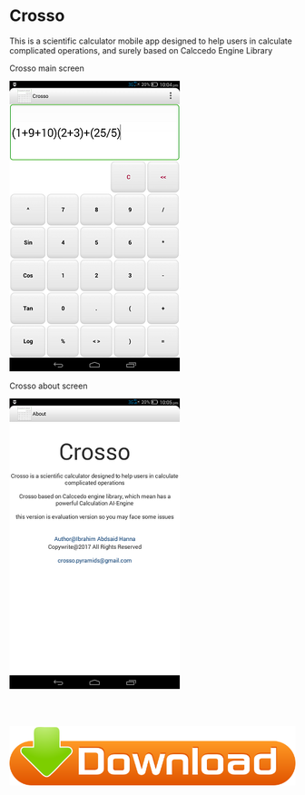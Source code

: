 # Crosso
This is a scientific calculator mobile app designed to help users in calculate complicated operations, and surely based on Calccedo Engine Library



Crosso main screen
 
![alt tag](https://raw.githubusercontent.com/ibrahim1hero1/Crosso/master/readme/Images/crosso.png)



Crosso about screen
 
![alt tag](https://raw.githubusercontent.com/ibrahim1hero1/Crosso/master/readme/Images/aboutcrosso.png)

<br/><br/>

<a href="https://www.dropbox.com/s/wn4s44vrzy8ekf1/Crosso.apk?dl=0"><img src="https://raw.githubusercontent.com/ibrahim1hero1/Crosso/master/readme/Images/download.png"/></a>
